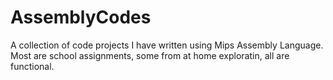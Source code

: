 # AssemblyCodes
A collection of code projects I have written using Mips Assembly Language. Most are school assignments, some from at home exploratin, all are functional.
